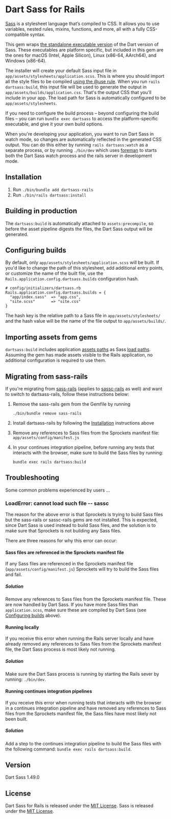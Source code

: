 # Dart Sass for Rails

[Sass](https://sass-lang.com) is a stylesheet language that’s compiled to CSS. It allows you to use variables, nested rules, mixins, functions, and more, all with a fully CSS-compatible syntax.

This gem wraps [the standalone executable version](https://github.com/sass/dart-sass/releases) of the Dart version of Sass. These executables are platform specific, but included in this gem are the ones for macOS (Intel, Apple Silicon), Linux (x86-64, AArch64), and Windows (x86-64).

The installer will create your default Sass input file in `app/assets/stylesheets/application.scss`. This is where you should import all the style files to be compiled [using the @use rule](https://sass-lang.com/documentation/at-rules/use). When you run `rails dartsass:build`, this input file will be used to generate the output in `app/assets/builds/application.css`. That's the output CSS that you'll include in your app. The load path for Sass is automatically configured to be `app/assets/stylesheets`.

If you need to configure the build process – beyond configuring the build files – you can run `bundle exec dartsass` to access the platform-specific executable, and give it your own build options.

When you're developing your application, you want to run Dart Sass in watch mode, so changes are automatically reflected in the generated CSS output. You can do this either by running `rails dartsass:watch` as a separate process, or by running `./bin/dev` which uses [foreman](https://github.com/ddollar/foreman) to starts both the Dart Sass watch process and the rails server in development mode.


## Installation

1. Run `./bin/bundle add dartsass-rails`
2. Run `./bin/rails dartsass:install`

## Building in production

The `dartsass:build` is automatically attached to `assets:precompile`, so before the asset pipeline digests the files, the Dart Sass output will be generated.

## Configuring builds

By default, only `app/assets/stylesheets/application.scss` will be built. If you'd like to change the path of this stylesheet, add additional entry points, or customize the name of the built file, use the `Rails.application.config.dartsass.builds` configuration hash.


```
# config/initializers/dartsass.rb
Rails.application.config.dartsass.builds = {
  "app/index.sass"  => "app.css",
  "site.scss"       => "site.css"
}
```

The hash key is the relative path to a Sass file in `app/assets/stylesheets/` and the hash value will be the name of the file output to `app/assets/builds/`.

## Importing assets from gems
`dartsass:build` includes application [assets paths](https://guides.rubyonrails.org/asset_pipeline.html#search-paths) as Sass [load paths](https://sass-lang.com/documentation/at-rules/use#load-paths). Assuming the gem has made assets visible to the Rails application, no additional configuration is required to use them.

## Migrating from sass-rails

If you're migrating from [sass-rails](https://github.com/rails/sass-rails)
(applies to [sassc-rails](https://github.com/sass/sassc-rails) as well)
and want to switch to dartsass-rails, follow these instructions below:

1. Remove the sass-rails gem from the Gemfile by running

    ```
    ./bin/bundle remove sass-rails
    ```

1. Install dartsass-rails by following the
    [Installation](#installation) instructions above

1. Remove any references to Sass files from the Sprockets manifest file:
    `app/assets/config/manifest.js`

1. In your continues integration pipeline, before running any tests that
    interacts with the browser, make sure to build the Sass files by running:

    ```
    bundle exec rails dartsass:build
    ```

## Troubleshooting

Some common problems experienced by users ...

### LoadError: cannot load such file -- sassc

The reason for the above error is that Sprockets is trying to build Sass files
but the sass-rails or sassc-rails gems are not installed. This is expected,
since Dart Sass is used instead to build Sass files, and the solution is
to make sure that Sprockets is not building any Sass files.

There are three reasons for why this error can occur:

#### Sass files are referenced in the Sprockets manifest file

If any Sass files are referenced in the Sprockets manifest file
(`app/assets/config/manifest.js`) Sprockets will try to build the Sass files and
fail.

##### Solution

Remove any references to Sass files from the Sprockets manifest file. These are
now handled by Dart Sass. If you have more Sass files than `application.scss`,
make sure these are compiled by Dart Sass
(see [Configuring builds](#configuring-builds) above).

#### Running locally

If you receive this error when running the Rails server locally and have
already removed any references to Sass files from the Sprockets manifest file,
the Dart Sass process is most likely not running.

##### Solution

Make sure the Dart Sass process is running by starting the Rails sever by
running: `./bin/dev`.

#### Running continues integration pipelines

If you receive this error when running tests that interacts with the browser in
a continues integration pipeline and have removed any references to Sass files
from the Sprockets manifest file, the Sass files have most likely not been
built.

#####  Solution

Add a step to the continues integration pipeline to build the Sass files with
the following command: `bundle exec rails dartsass:build`.

## Version

Dart Sass 1.49.0


## License

Dart Sass for Rails is released under the [MIT License](https://opensource.org/licenses/MIT).
Sass is released under the [MIT License](https://opensource.org/licenses/MIT).
